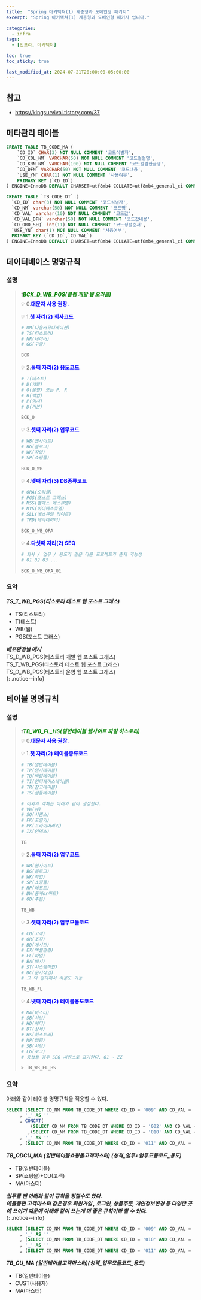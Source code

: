 ```yaml
---
title:  "Spring 아키텍쳐(1) 계층형과 도메인형 패키지"
excerpt: "Spring 아키텍쳐(1) 계층형과 도메인형 패키지 입니다."

categories:
  - infra
tags:
  - [인프라, 아키텍처]

toc: true
toc_sticky: true

last_modified_at: 2024-07-21T20:00:00-05:00:00
---
```


## 참고
- https://kingsurvival.tistory.com/37



## 메타관리 테이블
```sql
CREATE TABLE TB_CODE_MA (
    `CD_ID` CHAR(3) NOT NULL COMMENT '코드식별자',
    `CD_COL_NM` VARCHAR(50) NOT NULL COMMENT '코드컬럼명',
    `CD_KRN_NM` VARCHAR(100) NOT NULL COMMENT '코드컬럼한글명',
    `CD_DFN` VARCHAR(50) NOT NULL COMMENT '코드내용',
    `USE_YN` CHAR(1) NOT NULL COMMENT '사용여부',
    PRIMARY KEY (`CD_ID`)
) ENGINE=InnoDB DEFAULT CHARSET=utf8mb4 COLLATE=utf8mb4_general_ci COMMENT='테이블코드마스터';

```

```sql
CREATE TABLE `TB_CODE_DT` (
  `CD_ID` char(3) NOT NULL COMMENT '코드식별자',
  `CD_NM` varchar(50) NOT NULL COMMENT '코드명',
  `CD_VAL` varchar(10) NOT NULL COMMENT '코드값',
  `CD_VAL_DFN` varchar(50) NOT NULL COMMENT '코드값내용',
  `CD_ORD_SEQ` int(11) NOT NULL COMMENT '코드정렬순서',
  `USE_YN` char(1) NOT NULL COMMENT '사용여부',
  PRIMARY KEY (`CD_ID`,`CD_VAL`)
) ENGINE=InnoDB DEFAULT CHARSET=utf8mb4 COLLATE=utf8mb4_general_ci COMMENT='테이블코드상세마스터';

```



## 데이터베이스 명명규칙
### 설명
> ❗<span style='color:green'>***BCK_D_WB_PGS(블렝 개발 웹 오라클)***</span>  
> 💡 0.<span style='color:blue'>**대문자 사용 권장.**</span> 
>   
> 💡 1.<span style='color:blue'>**첫 자리(2) 회사코드**</span>  
>   
> ```bash
> # DM(다음커뮤니케이션)
> # TS(티스토리)
> # NR(네이버)
> # GG(구글)
> 
> BCK  
> ```  
>    
> 💡 2.<span style='color:blue'>**둘째 자리(2) 용도코드**</span>  
>   
> ```bash
> # T(테스트)
> # D(개발)
> # O(운영) 또는 P, R
> # B(백업)
> # P(임시)
> # D(기본)
> 
> BCK_O
> ```
>    
> 💡 3.<span style='color:blue'>**셋째 자리(2) 업무코드**</span>  
>   
> ```bash
> # WB(웹사이트)
> # BG(블로그)
> # WK(작업)
> # SP(쇼핑몰)
> 
> BCK_O_WB  
> ```
>    
> 💡 4.<span style='color:blue'>**넷째 자리(3) DB종류코드**</span>  
>   
> ```bash
> # ORA(오라클)
> # PGS(포스트 그래스)
> # MSS(엠에스 에스큐엘)
> # MYS(마이에스큐엘)
> # SLL(에스큐엘 라이트)
> # TRD(테라데이터)
> 
> BCK_O_WB_ORA 
> ```
>   
> 💡 4.<span style='color:blue'>**다섯째 자리(2) SEQ**</span>  
>   
> ```bash
> # 회사 / 업무 / 용도가 같은 다른 프로젝트가 존재 가능성
> # 01 02 03 ...
> 
> BCK_O_WB_ORA_01
> ```


### 요약
***TS_T_WB_PGS(티스토리 테스트 웹 포스트 그래스)***
- TS(티스토리)
- T(테스트)
- WB(웹)
- PGS(포스트 그래스)
  
***배포환경별 예시***  
TS_D_WB_PGS(티스토리 개발 웹 포스트 그래스)  
TS_T_WB_PGS(티스토리 테스트 웹 포스트 그래스)  
TS_O_WB_PGS(티스토리 운영 웹 포스트 그래스)  
{: .notice--info}




## 테이블 명명규칙
### 설명
> ❗<span style='color:green'>***TB_WB_FL_HS(일반테이블 웹사이트 파일 히스토리)***</span>  
> 💡 0.<span style='color:blue'>**대문자 사용 권장.**</span> 
>   
> 💡 1.<span style='color:blue'>**첫 자리(2) 테이블종류코드**</span>  
>   
> ```bash
> # TB(일반테이블)
> # TP(임시테이블)
> # TU(백업테이블)
> # TI(인터페이스테이블)
> # TR(참고테이블)
> # TS(샘플테이블)	
> 
> # 이외의 객체는 아래와 같이 생성한다.
> # VW(뷰)
> # SQ(시퀀스)
> # FK(포링키)
> # PK(프라이머리키)
> # IX(인덱스)
> 
> TB  
> ```  
>    
> 💡 2.<span style='color:blue'>**둘째 자리(2) 업무코드**</span>  
>   
> ```bash
> # WB(웹사이트)
> # BG(블로그)
> # WK(작업)
> # SP(쇼핑몰)
> # RP(레포트)
> # DW(통계or마트)
> # OD(주문)
> 
> TB_WB
> ```
>    
> 💡 3.<span style='color:blue'>**셋째 자리(2) 업무모듈코드**</span>  
>   
> ```bash
> # CU(고객)
> # OR(조직)
> # BD(게시판)
> # EX(엑셀관련)
> # FL(파일)
> # BA(배치)
> # SY(시스템작업)
> # DC(문서작업)
> # 그 외 정의해서 사용도 가능
> 
> TB_WB_FL  
> ```
>    
> 💡 4.<span style='color:blue'>**넷째 자리(2) 테이블용도코드**</span>  
>   
> ```bash
> # MA(마스터)
> # SB(서브)
> # HD(헤더)
> # DT(상세)
> # HS(히스토리)
> # MP(맵핑)
> # SB(서브)
> # LG(로그)
> # 중첩될 경우 SEQ 시퀀스로 표기한다. 01 ~ ZZ
> 
> > TB_WB_FL_HS
> ```


### 요약
아래와 같이 테이블 명명규칙을 적용할 수 있다.  

```sql
SELECT (SELECT CD_NM FROM TB_CODE_DT WHERE CD_ID = '009' AND CD_VAL = 'TB') AS '성격' -- 일반
	 , '_' AS ''
	 , CONCAT(
	 	 (SELECT CD_NM FROM TB_CODE_DT WHERE CD_ID = '002' AND CD_VAL = 'WB')
	 	,(SELECT CD_NM FROM TB_CODE_DT WHERE CD_ID = '010' AND CD_VAL = 'CU')) AS '업무+업무모듈코드' -- 웹사이트 + 고객
	 , '_' AS ''	
	 , (SELECT CD_NM FROM TB_CODE_DT WHERE CD_ID = '011' AND CD_VAL = 'MA') AS '테이블용도코드' -- 마스터

```
  
***TB_ODCU_MA (일반테이블쇼핑몰고객마스터) (성격_업무+업무모듈코드_용도)***  
- TB(일반테이블)
- SP(쇼핑몰)+CU(고객)
- MA(마스터)
  
  
***업무를 뺀 아래와 같이 규칙을 정할수도 있다.***  
***예를들면 고객마스터 같은경우 회원가입 , 로그인, 상품주문, 개인정보변경 등 다양한 곳에 쓰이기 때문에 아래와 같이 쓰는게 더 좋은 규칙이라 할 수 있다.***  
{: .notice--info}
  

```sql
SELECT (SELECT CD_NM FROM TB_CODE_DT WHERE CD_ID = '009' AND CD_VAL = 'TB') AS '성격' -- 일반
	 , '_' AS ''
	 , (SELECT CD_NM FROM TB_CODE_DT WHERE CD_ID = '010' AND CD_VAL = 'CU') AS '업무모듈코드' -- 고객
	 , '_' AS ''	
	 , (SELECT CD_NM FROM TB_CODE_DT WHERE CD_ID = '011' AND CD_VAL = 'MA') AS '테이블용도코드' -- 마스터

```

***TB_CU_MA (일반테이블고객마스터)(성격_업무모듈코드_용도)***  
- TB(일반테이블)
- CUST(사용자)
- MA(마스터)




